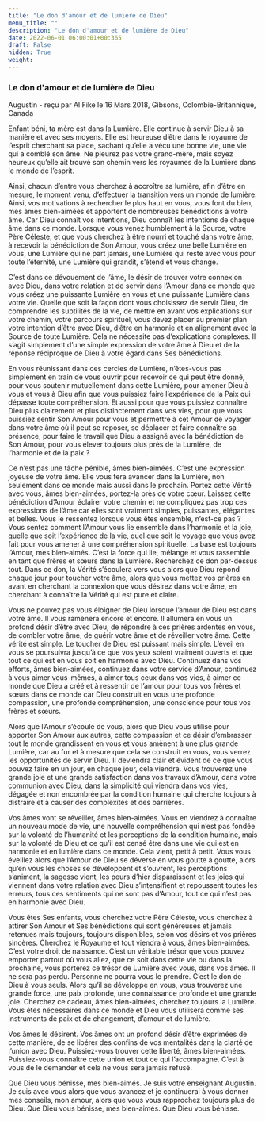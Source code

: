 ```yaml
---
title: "Le don d'amour et de lumière de Dieu"
menu_title: ""
description: "Le don d'amour et de lumière de Dieu"
date: 2022-06-01 06:00:01+00:365
draft: False
hidden: True
weight:
---
```

### Le don d'amour et de lumière de Dieu

Augustin - reçu par Al Fike le 16 Mars 2018, Gibsons, Colombie-Britannique, Canada

Enfant béni, ta mère est dans la Lumière. Elle continue à servir Dieu à sa manière et avec ses moyens. Elle est heureuse d’être dans le royaume de l’esprit cherchant sa place, sachant qu’elle a vécu une bonne vie, une vie qui a comblé son âme. Ne pleurez pas votre grand-mère, mais soyez heureux qu’elle ait trouvé son chemin vers les royaumes de la Lumière dans le monde de l’esprit.

Ainsi, chacun d’entre vous cherchez à accroître sa lumière, afin d’être en mesure, le moment venu, d’effectuer la transition vers un monde de lumière. Ainsi, vos motivations à rechercher le plus haut en vous, vous font du bien, mes âmes bien-aimées et apportent de nombreuses bénédictions à votre âme. Car Dieu connaît vos intentions, Dieu connaît les intentions de chaque âme dans ce monde. Lorsque vous venez humblement à la Source, votre Père Céleste, et que vous cherchez à être nourri et touché dans votre âme, à recevoir la bénédiction de Son Amour, vous créez une belle Lumière en vous, une Lumière qui ne part jamais, une Lumière qui reste avec vous pour toute l’éternité, une Lumière qui grandit, s’étend et vous change.

C’est dans ce dévouement de l’âme, le désir de trouver votre connexion avec Dieu, dans votre relation et de servir dans l’Amour dans ce monde que vous créez une puissante Lumière en vous et une puissante Lumière dans votre vie. Quelle que soit la façon dont vous choisissez de servir Dieu, de comprendre les subtilités de la vie, de mettre en avant vos explications sur votre chemin, votre parcours spirituel, vous devez placer au premier plan votre intention d’être avec Dieu, d’être en harmonie et en alignement avec la Source de toute Lumière. Cela ne nécessite pas d’explications complexes. Il s’agit simplement d’une simple expression de votre âme à Dieu et de la réponse réciproque de Dieu à votre égard dans Ses bénédictions.

En vous réunissant dans ces cercles de Lumière, n’êtes-vous pas simplement en train de vous ouvrir pour recevoir ce qui peut être donné, pour vous soutenir mutuellement dans cette Lumière, pour amener Dieu à vous et vous à Dieu afin que vous puissiez faire l’expérience de la Paix qui dépasse toute compréhension. Et aussi pour que vous puissiez connaître Dieu plus clairement et plus distinctement dans vos vies, pour que vous puissiez sentir Son Amour pour vous et permettre à cet Amour de voyager dans votre âme où il peut se reposer, se déplacer et faire connaître sa présence, pour faire le travail que Dieu a assigné avec la bénédiction de Son Amour, pour vous élever toujours plus près de la Lumière, de l’harmonie et de la paix ?

Ce n’est pas une tâche pénible, âmes bien-aimées. C’est une expression joyeuse de votre âme. Elle vous fera avancer dans la Lumière, non seulement dans ce monde mais aussi dans le prochain. Portez cette Vérité avec vous, âmes bien-aimées, portez-la près de votre cœur. Laissez cette bénédiction d’Amour éclairer votre chemin et ne compliquez pas trop ces expressions de l’âme car elles sont vraiment simples, puissantes, élégantes et belles. Vous le ressentez lorsque vous êtes ensemble, n’est-ce pas ? Vous sentez comment l’Amour vous lie ensemble dans l’harmonie et la joie, quelle que soit l’expérience de la vie, quel que soit le voyage que vous avez fait pour vous amener à une compréhension spirituelle. La base est toujours l’Amour, mes bien-aimés. C’est la force qui lie, mélange et vous rassemble en tant que frères et sœurs dans la Lumière. Recherchez ce don par-dessus tout. Dans ce don, la Vérité s’écoulera vers vous alors que Dieu répond chaque jour pour toucher votre âme, alors que vous mettez vos prières en avant en cherchant la connexion que vous désirez dans votre âme, en cherchant à connaître la Vérité qui est pure et claire.

Vous ne pouvez pas vous éloigner de Dieu lorsque l’amour de Dieu est dans votre âme. Il vous ramènera encore et encore. Il allumera en vous un profond désir d’être avec Dieu, de répondre à ces prières ardentes en vous, de combler votre âme, de guérir votre âme et de réveiller votre âme. Cette vérité est simple. Le toucher de Dieu est puissant mais simple. L’éveil en vous se poursuivra jusqu’à ce que vos yeux soient vraiment ouverts et que tout ce qui est en vous soit en harmonie avec Dieu. Continuez dans vos efforts, âmes bien-aimées, continuez dans votre service d’Amour, continuez à vous aimer vous-mêmes, à aimer tous ceux dans vos vies, à aimer ce monde que Dieu a créé et à ressentir de l’amour pour tous vos frères et sœurs dans ce monde car Dieu construit en vous une profonde compassion, une profonde compréhension, une conscience pour tous vos frères et sœurs.

Alors que l’Amour s’écoule de vous, alors que Dieu vous utilise pour apporter Son Amour aux autres, cette compassion et ce désir d’embrasser tout le monde grandissent en vous et vous amènent à une plus grande Lumière, car au fur et à mesure que cela se construit en vous, vous verrez les opportunités de servir Dieu. Il deviendra clair et évident de ce que vous pouvez faire en un jour, en chaque jour, cela viendra. Vous trouverez une grande joie et une grande satisfaction dans vos travaux d’Amour, dans votre communion avec Dieu, dans la simplicité qui viendra dans vos vies, dégagée et non encombrée par la condition humaine qui cherche toujours à distraire et à causer des complexités et des barrières.

Vos âmes vont se réveiller, âmes bien-aimées. Vous en viendrez à connaître un nouveau mode de vie, une nouvelle compréhension qui n’est pas fondée sur la volonté de l’humanité et les perceptions de la condition humaine, mais sur la volonté de Dieu et ce qu’il est censé être dans une vie qui est en harmonie et en lumière dans ce monde. Cela vient, petit à petit. Vous vous éveillez alors que l’Amour de Dieu se déverse en vous goutte à goutte, alors qu’en vous les choses se développent et s’ouvrent, les perceptions s’animent, la sagesse vient, les peurs d’hier disparaissent et les joies qui viennent dans votre relation avec Dieu s’intensifient et repoussent toutes les erreurs, tous ces sentiments qui ne sont pas d’Amour, tout ce qui n’est pas en harmonie avec Dieu.

Vous êtes Ses enfants, vous cherchez votre Père Céleste, vous cherchez à attirer Son Amour et Ses bénédictions qui sont généreuses et jamais retenues mais toujours, toujours disponibles, selon vos désirs et vos prières sincères. Cherchez le Royaume et tout viendra à vous, âmes bien-aimées. C’est votre droit de naissance. C’est un véritable trésor que vous pouvez emporter partout où vous allez, que ce soit dans cette vie ou dans la prochaine, vous porterez ce trésor de Lumière avec vous, dans vos âmes. Il ne sera pas perdu. Personne ne pourra vous le prendre. C’est le don de Dieu à vous seuls. Alors qu’il se développe en vous, vous trouverez une grande force, une paix profonde, une connaissance profonde et une grande joie. Cherchez ce cadeau, âmes bien-aimées, cherchez toujours la Lumière. Vous êtes nécessaires dans ce monde et Dieu vous utilisera comme ses instruments de paix et de changement, d’amour et de lumière.

Vos âmes le désirent. Vos âmes ont un profond désir d’être exprimées de cette manière, de se libérer des confins de vos mentalités dans la clarté de l’union avec Dieu. Puissiez-vous trouver cette liberté, âmes bien-aimées. Puissiez-vous connaître cette union et tout ce qui l’accompagne. C’est à vous de le demander et cela ne vous sera jamais refusé.

Que Dieu vous bénisse, mes bien-aimés. Je suis votre enseignant Augustin. Je suis avec vous alors que vous avancez et je continuerai à vous donner mes conseils, mon amour, alors que vous vous rapprochez toujours plus de Dieu. Que Dieu vous bénisse, mes bien-aimés. Que Dieu vous bénisse.



